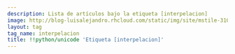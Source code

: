 ```yaml
---
description: Lista de artículos bajo la etiqueta [interpelacion]
image: http://blog-luisalejandro.rhcloud.com/static/img/site/mstile-310x310.png
layout: tag
tag_name: interpelacion
title: !!python/unicode 'Etiqueta [interpelacion]'
---
```


